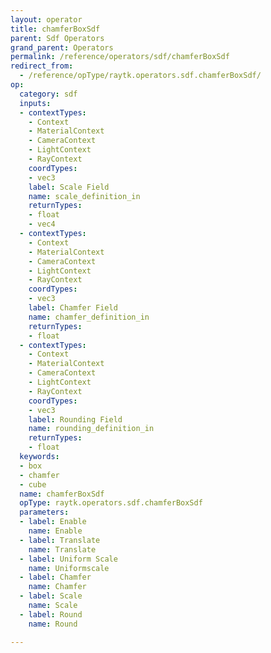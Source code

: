 ```yaml
---
layout: operator
title: chamferBoxSdf
parent: Sdf Operators
grand_parent: Operators
permalink: /reference/operators/sdf/chamferBoxSdf
redirect_from:
  - /reference/opType/raytk.operators.sdf.chamferBoxSdf/
op:
  category: sdf
  inputs:
  - contextTypes:
    - Context
    - MaterialContext
    - CameraContext
    - LightContext
    - RayContext
    coordTypes:
    - vec3
    label: Scale Field
    name: scale_definition_in
    returnTypes:
    - float
    - vec4
  - contextTypes:
    - Context
    - MaterialContext
    - CameraContext
    - LightContext
    - RayContext
    coordTypes:
    - vec3
    label: Chamfer Field
    name: chamfer_definition_in
    returnTypes:
    - float
  - contextTypes:
    - Context
    - MaterialContext
    - CameraContext
    - LightContext
    - RayContext
    coordTypes:
    - vec3
    label: Rounding Field
    name: rounding_definition_in
    returnTypes:
    - float
  keywords:
  - box
  - chamfer
  - cube
  name: chamferBoxSdf
  opType: raytk.operators.sdf.chamferBoxSdf
  parameters:
  - label: Enable
    name: Enable
  - label: Translate
    name: Translate
  - label: Uniform Scale
    name: Uniformscale
  - label: Chamfer
    name: Chamfer
  - label: Scale
    name: Scale
  - label: Round
    name: Round

---
```

